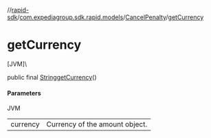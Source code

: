 //[rapid-sdk](../../../index.md)/[com.expediagroup.sdk.rapid.models](../index.md)/[CancelPenalty](index.md)/[getCurrency](get-currency.md)

# getCurrency

[JVM]\

public final [String](https://docs.oracle.com/javase/8/docs/api/java/lang/String.html)[getCurrency](get-currency.md)()

#### Parameters

JVM

| | |
|---|---|
| currency | Currency of the amount object. |

